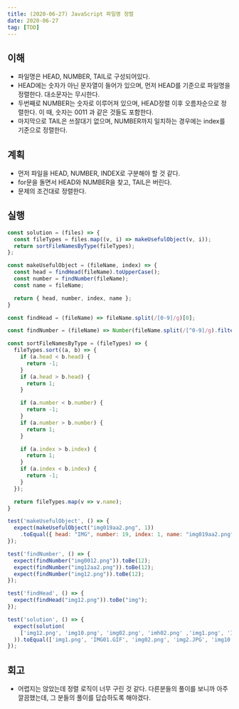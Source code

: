 ```yaml
---
title: (2020-06-27) JavaScript 파일명 정렬
date: 2020-06-27
tag: [TDD]
---
```


## 이해

- 파일명은 HEAD, NUMBER, TAIL로 구성되어있다.
- HEAD에는 숫자가 아닌 문자열이 들어가 있으며, 먼저 HEAD를 기준으로 파일명을 정렬한다. 대소문자는 무시한다.
- 두번째로 NUMBER는 숫자로 이루어져 있으며, HEAD정렬 이후 오름차순으로 정렬한다. 이 때, 숫자는 0011 과 같은 것들도 포함한다.
- 마지막으로 TAIL은 쓰잘대기 없으며, NUMBER까지 일치하는 경우에는 index를 기준으로 정렬한다.

## 계획

- 먼저 파일을 HEAD, NUMBER, INDEX로 구분해야 할 것 같다.
- for문을 돌면서 HEAD와 NUMBER을 찾고, TAIL은 버린다.
- 문제의 조건대로 정렬한다.

## 실행

```javascript
const solution = (files) => {
  const fileTypes = files.map((v, i) => makeUsefulObject(v, i));
  return sortFileNamesByType(fileTypes);
};

const makeUsefulObject = (fileName, index) => {
  const head = findHead(fileName).toUpperCase();
  const number = findNumber(fileName);
  const name = fileName;

  return { head, number, index, name };
}

const findHead = (fileName) => fileName.split(/[0-9]/g)[0];

const findNumber = (fileName) => Number(fileName.split(/[^0-9]/g).filter(v => v)[0]);

const sortFileNamesByType = (fileTypes) => {
  fileTypes.sort((a, b) => {
    if (a.head < b.head) {
      return -1;
    }
    if (a.head > b.head) {
      return 1;
    }

    if (a.number < b.number) {
      return -1;
    }
    if (a.number > b.number) {
      return 1;
    }

    if (a.index > b.index) {
      return 1;
    }
    if (a.index < b.index) {
      return -1;
    }
  });

  return fileTypes.map(v => v.name);
}

test('makeUsefulObject', () => {
  expect(makeUsefulObject("img019aa2.png", 1))
    .toEqual({ head: "IMG", number: 19, index: 1, name: "img019aa2.png" });
});

test('findNumber', () => {
  expect(findNumber("img0012.png")).toBe(12);
  expect(findNumber("img12aa2.png")).toBe(12);
  expect(findNumber("img12.png")).toBe(12);
});

test('findHead', () => {
  expect(findHead("img12.png")).toBe("img");
});

test('solution', () => {
  expect(solution(
    ['img12.png', 'img10.png', 'img02.png', 'imh02.png' ,'img1.png', 'IMG01.GIF', 'img2.JPG'],
  )).toEqual(['img1.png', 'IMG01.GIF', 'img02.png', 'img2.JPG', 'img10.png', 'img12.png', 'imh02.png']);
});
```

## 회고

- 어렵지는 않았는데 정렬 로직이 너무 구린 것 같다. 다른분들의 풀이를 보니까 아주 깔끔했는데, 그 분들의 풀이를 답습하도록 해야겠다.
